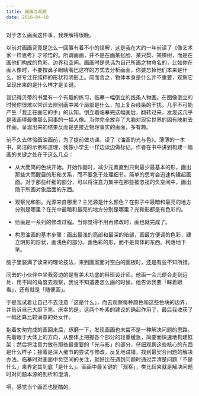 ```yaml
---
title: 画画与观察
date: 2016-04-18
---
```


对于怎么画画这件事，我理解得很晚。

以前对画画究竟是怎么一回事有着不小的误解，这是我在大约一年前读了《像艺术家一样思考》才领悟的。所谓画画，并不是在画某张脸、某只梨、某棵树，而是在画他们构成的色彩、边界和空间。画画时是忌讳为自己所画之物命名的，比如你在画人像时，不要按鼻子眼睛嘴巴这样的方式去分析画面，你要忘掉他们本来是什么，好专注在纯粹的形状和阴影上。简而言之，物体本身是什么并不重要，观察它呈现出来的是什么样才是关键。

我记得贝蒂的书里有一个有趣的练习，临摹一幅倒立的线条人物画。在图像倒立的时候你很难以常识去辨别画中某个局部是什么，加上复杂线条的干扰，几乎不可能产生「我正在画它的手」的认知。倒立着临摹完这幅画后，翻转过来，发现这几乎是我画得最像那么回事的一幅人像。当你完全放弃了大脑对现实世界的固有映射去作画，呈现出来的结果反而是更接近物理事实的画面，多有趣。

前不久去体验画油画前，为了提前做功课，读了《油画的光与色》。薄薄的一本书，简洁的示例和道理，我像小学生一样边读边做标记。作者在书中讲到构建一幅画的关键之处在于这么几点：

- 从大而简的色块开始。开始作画时，减少元素直到只剩最少最基本的形，画出那些大而醒目的形和关系，而不要急于处理细节。简单的思考会迅速构建起画面。对于那些纤细的部分，可以将注意力集中在那些被忽视的负空间中，画出隐于所画对象后面的东西。

- 观察光和影。光源来自哪里？主光源是什么颜色？在影子中最暗和最亮的地方分别是哪里？在光中最暗和最亮的地方分别是哪里？光和影都是有色彩的。

- 绘画是一系列的修改过程。当你觉得不用再修改时，画也就完成了。

- 构思油画的基本步骤：画出最浅的亮部和最深的暗部，画最方便调的色彩，建立阴影的形状，画浅色的部分。画色彩的形，而不是具体的东西。利落地下笔。

脑子里装满了读来的理论技法，来到画室面对空白的画板时，还是有些不知所措。

同去的小伙伴中坐我旁边的是有美术功底的科班设计师。他画一会儿便会走到远处、用不同的角度去观察，我说不知道要怎么画的时候，他告诉我要「眯着眼看」，还有就是「随便画」。

于是我试着让自己不去注意「这是什么」，而去观察每种颜色和这些色块的边界，并告诉自己大胆下笔。庆幸的是，这两个朴素的建议的确起作用了，最后我收获了一幅还算比较满意的处女作。

抱着匆匆完成的画回来后，琢磨一下，发现画画也未尝不是一种解决问题的思路。先着眼于大体上的方向，从整体上把握各个部分的轻重缓急，简要而快速地构建框架；然后将注意力放在那些最重要的「光与影」的部分，仔细观察这些核心的东西是什么样子；接着是深入细节的尝试与修改，反复地试错，找到最契合问题的解决办法。临摹时对画面中负空间的关注，就好比在遇到问题时通过弄清楚问题「不是什么」来界定其到底「是什么」。画画中最关键的「观察」，类比起来就是解决问题时对问题本源的剖析和澄清。

嗬，感觉当个画匠也挺酷的。
